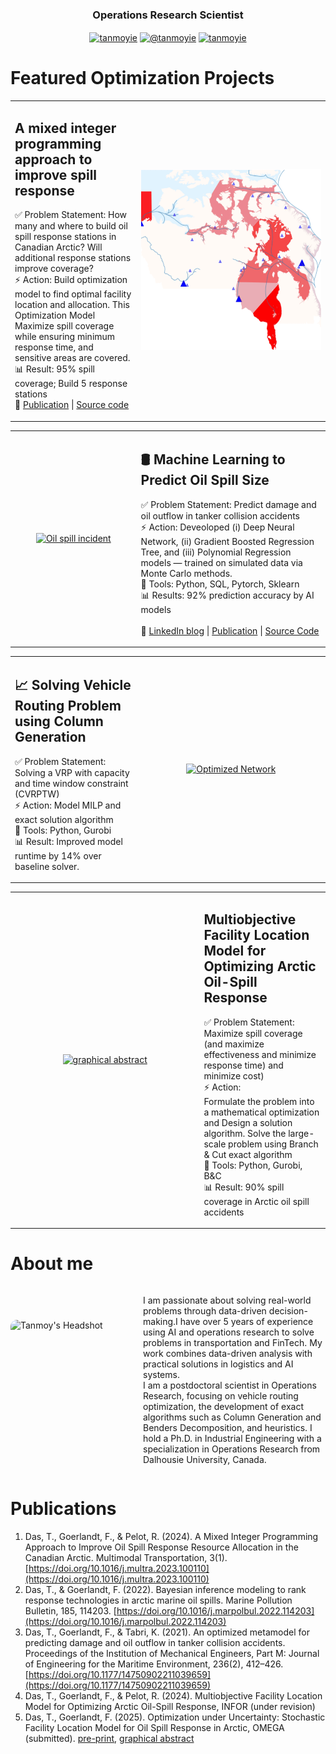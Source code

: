 <h3 align="center">Operations Research Scientist </h3>

<p align="center">
<a href="https://linkedin.com/in/tanmoyie" target="blank"><img align="center" src="https://raw.githubusercontent.com/rahuldkjain/github-profile-readme-generator/master/src/images/icons/Social/linked-in-alt.svg" alt="tanmoyie" height="30" width="40" /></a>
<a href="https://medium.com/@tanmoyie" target="blank"><img align="center" src="https://raw.githubusercontent.com/rahuldkjain/github-profile-readme-generator/master/src/images/icons/Social/medium.svg" alt="@tanmoyie" height="30" width="40" /></a>
<a href="https://www.leetcode.com/tanmoyie" target="blank"><img align="center" src="https://raw.githubusercontent.com/rahuldkjain/github-profile-readme-generator/master/src/images/icons/Social/leet-code.svg" alt="tanmoyie" height="30" width="40" /></a>
</p>

# Featured Optimization Projects


<table>
  <tr>
    <td style="vertical-align: top; width: 40%;">
      <h2>A mixed integer programming approach to improve spill response</h2>
      <p>
      ✅ Problem Statement: How many and where to build oil spill response stations in Canadian Arctic? Will additional response stations improve coverage?<br>
      ⚡ Action: Build optimization model to find optimal facility location and allocation. This Optimization Model Maximize spill coverage while ensuring minimum response time, and sensitive areas are covered.<br>
      📊 Result: 95% spill coverage; Build 5 response stations <br>
      🔗 <a href="https://doi.org/10.1016/j.multra.2023.100110">Publication</a>  | 
        <a href="https://github.com/tanmoyie/Location-allocation-using-MIP">Source code</a>  
      </p>
    </td>
    <td style="text-align: center; width: 60%;">
      <a href="https://raw.githubusercontent.com/tanmoyie/Decision-Support-Tool/main/Canadian%20Arctic%20GIS%20JP3.gif" target="_blank">
      <img src="https://raw.githubusercontent.com/tanmoyie/Decision-Support-Tool/main/Canadian%20Arctic%20GIS%20JP3.gif" alt="Animated Arctic Response" width="350">
      </a>
    </td>
  </tr>
</table>

<table>
  <tr>
    <td style="text-align: center; width: 40%;">
      <a href="https://github.com/user-attachments/assets/7e4226d0-9d68-4073-87d2-6661799b5f24" target="_blank">
      <img src="https://github.com/user-attachments/assets/7e4226d0-9d68-4073-87d2-6661799b5f24" alt="Oil spill incident" width="250">
      </a>
    </td>
    <td style="vertical-align: top; width: 60%;">
      <h2>🛢️ Machine Learning to Predict Oil Spill Size</h2>
      <p>
        ✅ Problem Statement: Predict damage and oil outflow in tanker collision accidents<br>
        ⚡ Action:  Deveoloped (i) Deep Neural Network, (ii) Gradient Boosted Regression Tree, and (iii) Polynomial Regression models — trained on simulated data via Monte Carlo methods. <br>
        🔧 Tools: Python, SQL, Pytorch, Sklearn <br>
        📊 Results: 92% prediction accuracy by AI models <br><br>
        🔗 <a href="https://www.linkedin.com/pulse/machine-learning-model-predict-spill-volume-shipping-accidents-das">LinkedIn blog</a> |
        <a href="https://doi.org/10.1177/14750902211039659">Publication</a> |
        <a href="https://github.com/tanmoyie/Deep-Neural-Network">Source Code</a>
      </p>
    </td>
  </tr>
</table>

<table>
  <tr>
    <td style="vertical-align: top; width: 40%;">
      <h2>📈 Solving Vehicle Routing Problem using Column Generation </h2>
      <p>
        ✅ Problem Statement: Solving a VRP with capacity and time window constraint (CVRPTW) <br>
        ⚡ Action: Model MILP and exact solution algorithm <br>
        🔧 Tools: Python, Gurobi <br>
        📊 Result: Improved model runtime by 14% over baseline solver.
      </p>
    </td>
    <td style="text-align: center; width: 60%;">
      <a href="https://raw.githubusercontent.com/tanmoyie/CVRPTW/main/optimized_network_P-n16-k8.png" target="_blank">
      <img src="https://github.com/user-attachments/assets/8bba41cb-f43c-4585-b706-bf52a7c359ba" alt="Optimized Network" width="250">
      </a>
    </td> 
  </tr>
</table>




<table>
  <tr>
    <td style="text-align: center; width: 60%;">
       <a href="https://raw.githubusercontent.com/tanmoyie/Decision-Support-Tool/main/Graphical%20abstract%20Multiobjective%20Facility%20Location%20Model.png" target="_blank">
        <img src="https://github.com/user-attachments/assets/9ae7ad83-b444-4212-9553-d48a6d25300b" alt="graphical abstract" width="250">
      </a>
    </td>
    <td style="vertical-align: top; width: 40%;">
      <h2> Multiobjective Facility Location Model for Optimizing Arctic Oil-Spill Response</h2>
      <p>
        ✅ Problem Statement: Maximize spill coverage (and maximize effectiveness and minimize response time) and minimize cost)  <br>
        ⚡ Action: <br> Formulate the problem into a mathematical optimization and Design a solution algorithm. Solve the large-scale problem using Branch & Cut exact algorithm <br>
        🔧 Tools: Python, Gurobi, B&C <br>
        📊 Result: 90% spill coverage in Arctic oil spill accidents
      </p>
    </td>

  </tr>
</table>





# About me
<div style="display: flex; align-items: center; gap: 20px;">
  <img src="willaddsoon++" alt="Tanmoy's Headshot" width="192" height="192" style="border-radius: 10px;">
  
  <div>
    <p>
      I am passionate about solving real-world problems through data-driven decision-making.I have over 5 years of experience using AI and operations research to solve problems in transportation and FinTech. My work combines data-driven analysis with practical solutions in logistics and AI systems.<br>
I am a postdoctoral scientist in Operations Research, focusing on vehicle routing optimization, the development of exact algorithms such as Column Generation and Benders Decomposition, and heuristics. I hold a Ph.D. in Industrial Engineering with a specialization in Operations Research from Dalhousie University, Canada.<br>
    </p>
  </div>
</div>




# Publications
1. Das, T., Goerlandt, F., & Pelot, R. (2024). A Mixed Integer Programming Approach to Improve Oil Spill Response Resource Allocation in the Canadian Arctic. Multimodal Transportation, 3(1). [https://doi.org/10.1016/j.multra.2023.100110](https://doi.org/10.1016/j.multra.2023.100110)
2. Das, T., & Goerlandt, F. (2022). Bayesian inference modeling to rank response technologies in arctic marine oil spills. Marine Pollution Bulletin, 185, 114203. [https://doi.org/10.1016/j.marpolbul.2022.114203](https://doi.org/10.1016/j.marpolbul.2022.114203)
3. Das, T., Goerlandt, F., & Tabri, K. (2021). An optimized metamodel for predicting damage and oil outflow in tanker collision accidents. Proceedings of the Institution of Mechanical Engineers, Part M: Journal of Engineering for the Maritime Environment, 236(2), 412–426. [https://doi.org/10.1177/14750902211039659](https://doi.org/10.1177/14750902211039659)
4. Das, T., Goerlandt, F., & Pelot, R. (2024). Multiobjective Facility Location Model for Optimizing Arctic Oil-Spill Response, INFOR (under revision)
5. Das, T., Goerlandt, F. (2025). Optimization under Uncertainty: Stochastic Facility Location Model for Oil Spill Response in Arctic, OMEGA (submitted). [pre-print](https://papers.ssrn.com/sol3/papers.cfm?abstract_id=5191822), [graphical abstract](https://github.com/tanmoyie/Decision-Support-Tool/blob/main/Graphical_Abstract_Optimization_under_Uncertainty_Stochastic_Facility_Location_Model.pdf)
   
